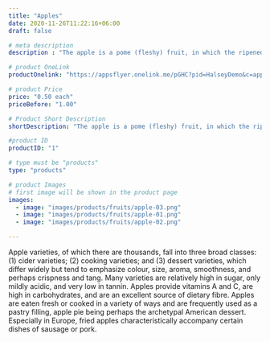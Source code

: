 ```yaml
---
title: "Apples"
date: 2020-11-26T11:22:16+06:00
draft: false

# meta description
description : "The apple is a pome (fleshy) fruit, in which the ripened ovary and surrounding tissue both become fleshy and edible."

# product OneLink
productOnelink: "https://appsflyer.onelink.me/pGHC?pid=HalseyDemo&c=apples&af_sub1=apples"

# product Price
price: "0.50 each"
priceBefore: "1.00"

# Product Short Description
shortDescription: "The apple is a pome (fleshy) fruit, in which the ripened ovary and surrounding tissue both become fleshy and edible. "

#product ID
productID: "1"

# type must be "products"
type: "products"

# product Images
# first image will be shown in the product page
images:
  - image: "images/products/fruits/apple-03.png"
  - image: "images/products/fruits/apple-01.png"
  - image: "images/products/fruits/apple-02.png"

---
```


Apple varieties, of which there are thousands, fall into three broad classes: (1) cider varieties; (2) cooking varieties; and (3) dessert varieties, which differ widely but tend to emphasize colour, size, aroma, smoothness, and perhaps crispness and tang. Many varieties are relatively high in sugar, only mildly acidic, and very low in tannin. Apples provide vitamins A and C, are high in carbohydrates, and are an excellent source of dietary fibre. Apples are eaten fresh or cooked in a variety of ways and are frequently used as a pastry filling, apple pie being perhaps the archetypal American dessert. Especially in Europe, fried apples characteristically accompany certain dishes of sausage or pork.
